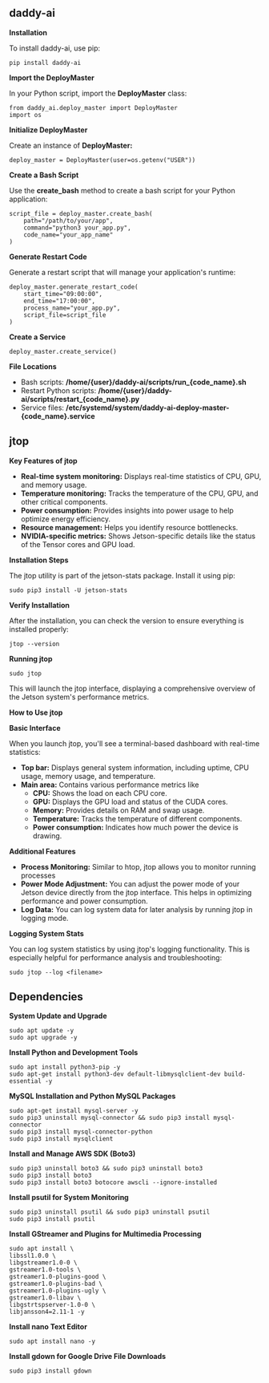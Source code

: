 ## **daddy-ai**

**Installation**

To install daddy-ai, use pip:

```
pip install daddy-ai
```

**Import the DeployMaster**

In your Python script, import the **DeployMaster** class:

```
from daddy_ai.deploy_master import DeployMaster
import os
```
**Initialize DeployMaster**

Create an instance of **DeployMaster:**

```
deploy_master = DeployMaster(user=os.getenv("USER"))
```

**Create a Bash Script**

Use the **create_bash** method to create a bash script for your Python application:

```
script_file = deploy_master.create_bash(
    path="/path/to/your/app",
    command="python3 your_app.py",
    code_name="your_app_name"
)
```

**Generate Restart Code**

Generate a restart script that will manage your application's runtime:

```
deploy_master.generate_restart_code(
    start_time="09:00:00",
    end_time="17:00:00",
    process_name="your_app.py",
    script_file=script_file
)
```

**Create a Service**

```
deploy_master.create_service()
```

**File Locations**

 - Bash scripts: **/home/{user}/daddy-ai/scripts/run_{code_name}.sh**
 - Restart Python scripts: **/home/{user}/daddy-ai/scripts/restart_{code_name}.py**
 - Service files: **/etc/systemd/system/daddy-ai-deploy-master-{code_name}.service**

## **jtop**

**Key Features of jtop**

  - **Real-time system monitoring:** Displays real-time statistics of CPU, GPU, and memory usage.
  - **Temperature monitoring:** Tracks the temperature of the CPU, GPU, and other critical components.
  - **Power consumption:** Provides insights into power usage to help optimize energy efficiency.
  - **Resource management:** Helps you identify resource bottlenecks.
  - **NVIDIA-specific metrics:** Shows Jetson-specific details like the status of the Tensor cores and GPU load.

**Installation Steps**

The jtop utility is part of the jetson-stats package. Install it using pip:

```
sudo pip3 install -U jetson-stats
```

**Verify Installation**

After the installation, you can check the version to ensure everything is installed properly:

```
jtop --version
```

**Running jtop**

```
sudo jtop
```
This will launch the jtop interface, displaying a comprehensive overview of the Jetson system's performance metrics.

**How to Use jtop**

**Basic Interface**

When you launch jtop, you'll see a terminal-based dashboard with real-time statistics:

 - **Top bar:** Displays general system information, including uptime, CPU usage, memory usage, and temperature.
 - **Main area:** Contains various performance metrics like
    - **CPU:** Shows the load on each CPU core.
    - **GPU:** Displays the GPU load and status of the CUDA cores.
    - **Memory:** Provides details on RAM and swap usage.
    - **Temperature:** Tracks the temperature of different components.
    - **Power consumption:** Indicates how much power the device is drawing.

**Additional Features**
 - **Process Monitoring:** Similar to htop, jtop allows you to monitor running processes
 - **Power Mode Adjustment:**  You can adjust the power mode of your Jetson device directly from the jtop interface. This helps in optimizing performance and power consumption.
 - **Log Data:** You can log system data for later analysis by running jtop in logging mode.

**Logging System Stats**

You can log system statistics by using jtop's logging functionality. This is especially helpful for performance analysis and troubleshooting:

```
sudo jtop --log <filename>
```

## **Dependencies**

**System Update and Upgrade**
```
sudo apt update -y
sudo apt upgrade -y
```
**Install Python and Development Tools**
```
sudo apt install python3-pip -y
sudo apt-get install python3-dev default-libmysqlclient-dev build-essential -y
```

**MySQL Installation and Python MySQL Packages**

```
sudo apt-get install mysql-server -y
sudo pip3 uninstall mysql-connector && sudo pip3 install mysql-connector
sudo pip3 install mysql-connector-python
sudo pip3 install mysqlclient
```

**Install and Manage AWS SDK (Boto3)**
```
sudo pip3 uninstall boto3 && sudo pip3 uninstall boto3
sudo pip3 install boto3
sudo pip3 install boto3 botocore awscli --ignore-installed
```

**Install psutil for System Monitoring**
```
sudo pip3 uninstall psutil && sudo pip3 uninstall psutil
sudo pip3 install psutil
```

**Install GStreamer and Plugins for Multimedia Processing**
```
sudo apt install \
libssl1.0.0 \
libgstreamer1.0-0 \
gstreamer1.0-tools \
gstreamer1.0-plugins-good \
gstreamer1.0-plugins-bad \
gstreamer1.0-plugins-ugly \
gstreamer1.0-libav \
libgstrtspserver-1.0-0 \
libjansson4=2.11-1 -y
```

**Install nano Text Editor**
```
sudo apt install nano -y
```

**Install gdown for Google Drive File Downloads**
```
sudo pip3 install gdown
```
